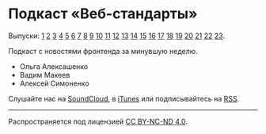 # Подкаст «Веб-стандарты»

Выпуски: [1](episodes/episode-1.md) [2](episodes/episode-2.md) [3](episodes/episode-3.md) [4](episodes/episode-4.md) [5](episodes/episode-5.md) [6](episodes/episode-6.md) [7](episodes/episode-7.md) [8](episodes/episode-8.md) [9](episodes/episode-9.md) [10](episodes/episode-10.md) [11](episodes/episode-11.md) [12](episodes/episode-12.md) [13](episodes/episode-13.md) [14](episodes/episode-14.md) [15](episodes/episode-15.md) [16](episodes/episode-16.md) [17](episodes/episode-17.md) [18](episodes/episode-18.md) [19](episodes/episode-19.md) [20](episodes/episode-20.md) [21](episodes/episode-21.md) [22](episodes/episode-22.md) [23](episodes/episode-23.md).

Подкаст с новостями фронтенда за минувшую неделю.

- Ольга Алексашенко
- Вадим Макеев
- Алексей Симоненко

Слушайте нас на [SoundCloud](https://soundcloud.com/web-standards), в [iTunes](https://itunes.apple.com/ru/podcast/veb-standarty/id1080500016) или подписывайтесь на [RSS](http://feeds.soundcloud.com/users/soundcloud:users:202737209/sounds.rss).

---
Распространяется под лицензией [СС BY-NC-ND 4.0](LICENSE.md).
